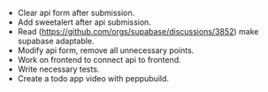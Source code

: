 - Clear api form after submission.
- Add sweetalert after api submission.
- Read (https://github.com/orgs/supabase/discussions/3852) make supabase adaptable.
- Modify api form, remove all unnecessary points.
- Work on frontend to connect api to frontend.
- Write necessary tests.
- Create a todo app video with peppubuild.
